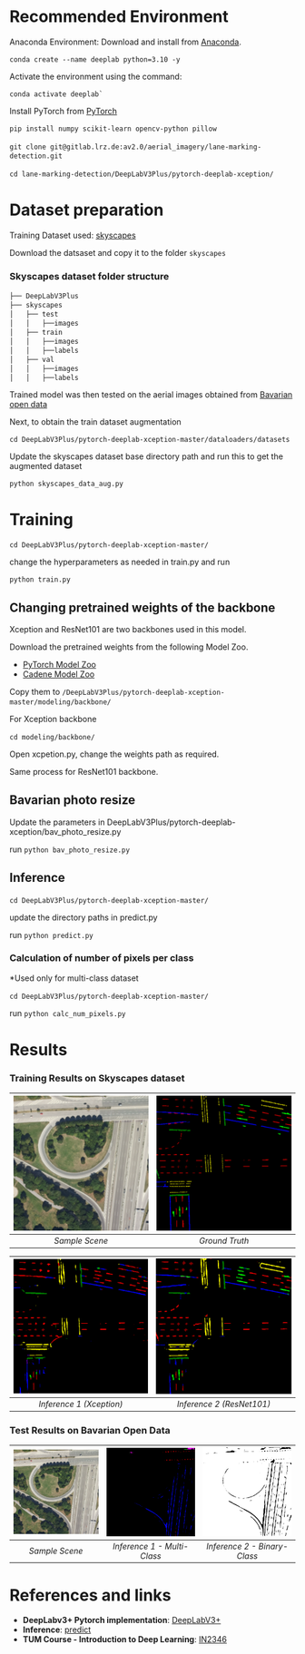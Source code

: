 # Recommended Environment

Anaconda Environment: Download and install from [Anaconda](https://www.anaconda.com/).

```
conda create --name deeplab python=3.10 -y
```

Activate the environment using the command:

```
conda activate deeplab`
```

Install PyTorch from [PyTorch](https://pytorch.org/get-started/locally/)

```
pip install numpy scikit-learn opencv-python pillow 

git clone git@gitlab.lrz.de:av2.0/aerial_imagery/lane-marking-detection.git

cd lane-marking-detection/DeepLabV3Plus/pytorch-deeplab-xception/
``` 


# Dataset preparation

Training Dataset used: [skyscapes](https://www.dlr.de/en/eoc/about-us/remote-sensing-technology-institute/photogrammetry-and-image-analysis/public-datasets/dlr-skyscapes)

Download the datsaset and copy it to the folder `skyscapes`

### Skyscapes dataset folder structure
```
├── DeepLabV3Plus
├── skyscapes
│   ├── test
│   │   ├──images
│   ├── train
│   │   ├──images
│   │   ├──labels
│   ├── val
│   │   ├──images
│   │   ├──labels
```
Trained model was then tested on the aerial images obtained from [Bavarian open data](https://geodaten.bayern.de/opengeodata/)

Next, to obtain the train dataset augmentation

```
cd DeepLabV3Plus/pytorch-deeplab-xception-master/dataloaders/datasets
```

Update the skyscapes dataset base directory path and run this to get the augmented dataset

```
python skyscapes_data_aug.py
```


# Training

```
cd DeepLabV3Plus/pytorch-deeplab-xception-master/
```

change the hyperparameters as needed in train.py and run

```
python train.py
```


## Changing pretrained weights of the backbone
Xception and ResNet101 are two backbones used in this model.

Download the pretrained weights from the following Model Zoo.
- [PyTorch Model Zoo](https://pytorch.org/vision/main/models.html)
- [Cadene Model Zoo](https://data.lip6.fr/cadene/pretrainedmodels/)

Copy them to `/DeepLabV3Plus/pytorch-deeplab-xception-master/modeling/backbone/`

For Xception backbone

`cd modeling/backbone/`

Open xcpetion.py, change the weights path as required.

Same process for ResNet101 backbone.


## Bavarian photo resize

Update the parameters in DeepLabV3Plus/pytorch-deeplab-xception/bav_photo_resize.py

run 
`python bav_photo_resize.py`


## Inference

`cd DeepLabV3Plus/pytorch-deeplab-xception-master/`

update the directory paths in predict.py

run `python predict.py`


### Calculation of number of pixels per class

*Used only for multi-class dataset

`cd DeepLabV3Plus/pytorch-deeplab-xception-master/`

run `python calc_num_pixels.py`

# Results
### Training Results on Skyscapes dataset

| ![](https://github.com/UpendraArun/lane-marking-detection/blob/main/DeepLabV3Plus/assets/TestImageMunich.png) | ![](https://github.com/UpendraArun/lane-marking-detection/blob/main/DeepLabV3Plus/assets/ValGT.png) |
|:-------------------------:|:---------------------:|
| *Sample Scene*            | *Ground Truth*        |

| ![](https://github.com/UpendraArun/lane-marking-detection/blob/main/DeepLabV3Plus/assets/ValXception.png) | ![](https://github.com/UpendraArun/lane-marking-detection/blob/main/DeepLabV3Plus/assets/ValResNet101.png) |
|:---------------------------:|:-----------------------------:|
| *Inference 1 (Xception)*    | *Inference 2 (ResNet101)*     |


### Test Results on Bavarian Open Data

| ![](https://github.com/UpendraArun/lane-marking-detection/blob/main/DeepLabV3Plus/assets/TestImageMunich.png) | ![](https://github.com/UpendraArun/lane-marking-detection/blob/main/DeepLabV3Plus/assets/TestResultMultiClass.png) | ![](https://github.com/UpendraArun/lane-marking-detection/blob/main/DeepLabV3Plus/assets/TestResultBinaryClass.png) |
|:-------------------------------:|:-------------------------------------:|:--------------------------------------:|
| *Sample Scene*                  | *Inference 1 - Multi-Class*           | *Inference 2 - Binary-Class*           |


# References and links
- **DeepLabv3+ Pytorch implementation**: [DeepLabV3+](https://github.com/jfzhang95/pytorch-deeplab-xception)
- **Inference**: [predict](https://github.com/alpemek/aerial-segmentation)
- **TUM Course - Introduction to Deep Learning**: [IN2346](https://dvl.in.tum.de/teaching/i2dl-ss22/)
